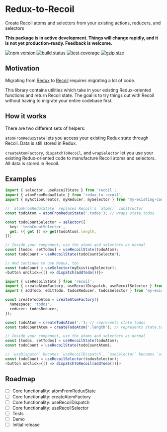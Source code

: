 # Redux-to-Recoil

Create Recoil atoms and selectors from your existing actions, reducers, and selectors

**This package is in active development. Things will change rapidly, and it is not yet production-ready. Feedback is welcome.**

[![npm version](https://img.shields.io/npm/v/redux-to-recoil.svg)](https://www.npmjs.com/package/redux-to-recoil)
[![build status](https://img.shields.io/travis/com/spautz/redux-to-recoil.svg)](https://travis-ci.com/spautz/redux-to-recoil)
[![test coverage](https://img.shields.io/coveralls/github/spautz/redux-to-recoil.svg)](https://coveralls.io/github/spautz/redux-to-recoil)
[![gzip size](https://img.shields.io/bundlephobia/minzip/redux-to-recoil)](https://bundlephobia.com/result?p=redux-to-recoil)

## Motivation

Migrating from [Redux](https://redux.js.org/) to [Recoil](https://recoiljs.org/) requires migrating a lot of code.

This library contains utilities which take in your existing Redux-oriented functions and return Recoil state.
The goal is to try things out with Recoil without having to migrate your entire codebase first.

## How it works

There are two different sets of helpers:

`atomFromReduxState` lets you access your existing Redux state through Recoil. Data is still stored in Redux.

`createAtomFactory`, `dispatchToRecoil`, and `wrapSelector` let you use your existing Redux-oriented code to manufacture Recoil atoms and
selectors. All data is stored in Recoil.

## Examples

```typescript jsx
import { selector, useRecoilState } from 'recoil';
import { atomFromReduxState } from 'redux-to-recoil';
import { myActionCreator, myReducer, mySelector } from 'my-existing-code';

// `atomFromReduxState` replaces Recoil's `atom()` constructor
const todoAtom = atomFromReduxState('.todos'); // wraps state.todos

const todoCountSelector = selector({
  key: 'todoCountSelector',
  get: ({ get }) => get(todoAtom).length,
});

// Inside your component, use the atoms and selectors as normal
const [todos, setTodos] = useRecoilState(todoAtom);
const todoCount = useRecoilState(todoCountSelector);

// And continue to use Redux, too
const todoCount = useSelector(myExistingSelector);
<button onClick={() => dispatch(addTodo())}>
```

```typescript jsx
import { useRecoilState } from 'recoil';
import { createAtomFactory, useRecoilDispatch, useRecoilSelector } from 'redux-to-recoil';
import { addTodo, editTodo, todosReducer, todosSelector } from 'my-existing-code';

const createTodoAtom = createAtomFactory({
  namespace: 'todos',
  reducer: todosReducer,
});

const todoAtom = createTodoAtom('.'); // represents state.todos
const todoCountAtom = createTodoAtom('.length'); // represents state.todos.length

// Inside your component, use the atoms and selectors as normal
const [todos, setTodos] = useRecoilState(todoAtom);
const todoCount = useRecoilState(todoCountAtom);

// `useDispatch` becomes `useRecoilDispatch`, `useSelector` becomes `useRecoilSelector`
const todoCount = useRecoilSelector(todosSelector);
<button onClick={() => dispatchToRecoil(addTodo())}>
```

## Roadmap

- [ ] Core functionality: atomFromReduxState
- [ ] Core functionality: createAtomFactory
- [ ] Core functionality: useRecoilDispatch
- [ ] Core functionality: useRecoilSelector
- [ ] Tests
- [ ] Demo
- [ ] Initial release

